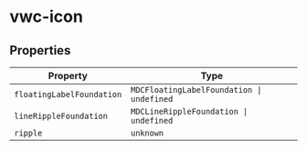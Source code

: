 # vwc-icon

## Properties

| Property                  | Type                                      |
|---------------------------|-------------------------------------------|
| `floatingLabelFoundation` | `MDCFloatingLabelFoundation \| undefined` |
| `lineRippleFoundation`    | `MDCLineRippleFoundation \| undefined`    |
| `ripple`                  | `unknown`                                 |

